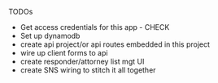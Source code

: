 TODOs

- Get access credentials for this app - CHECK
- Set up dynamodb
- create api project/or api routes embedded in this project
- wire up client forms to api
- create responder/attorney list mgt UI
- create SNS wiring to stitch it all together
